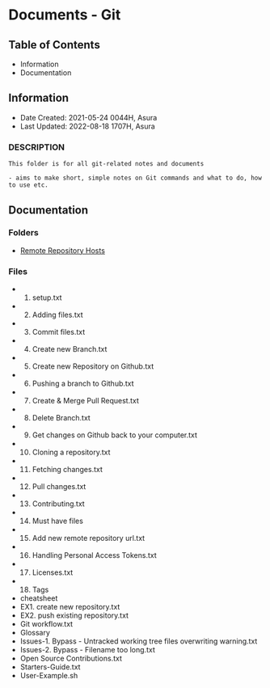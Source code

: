 # Documents - Git

## Table of Contents
- Information
- Documentation

## Information
+ Date Created: 2021-05-24 0044H, Asura
+ Last Updated: 2022-08-18 1707H, Asura

### DESCRIPTION
```
This folder is for all git-related notes and documents

- aims to make short, simple notes on Git commands and what to do, how to use etc.
```

## Documentation

### Folders
+ [Remote Repository Hosts](Remote%20Repository%20Hosts)

### Files

- 1. setup.txt
- 2. Adding files.txt
- 3. Commit files.txt
- 4. Create new Branch.txt
- 5. Create new Repository on Github.txt
- 6. Pushing a branch to Github.txt
- 7. Create & Merge Pull Request.txt
- 8. Delete Branch.txt
- 9. Get changes on Github back to your computer.txt
- 10. Cloning a repository.txt
- 11. Fetching changes.txt
- 12. Pull changes.txt
- 13. Contributing.txt
- 14. Must have files
- 15. Add new remote repository url.txt
- 16. Handling Personal Access Tokens.txt
- 17. Licenses.txt
- 18. Tags
- cheatsheet
- EX1. create new repository.txt
- EX2. push existing repository.txt
- Git workflow.txt
- Glossary
- Issues-1. Bypass - Untracked working tree files overwriting warning.txt
- Issues-2. Bypass - Filename too long.txt
- Open Source Contributions.txt
- Starters-Guide.txt
- User-Example.sh





